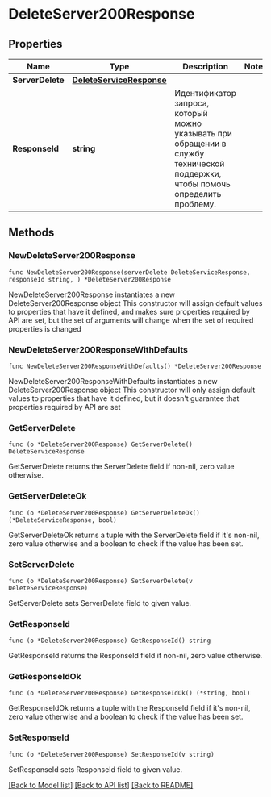 # DeleteServer200Response

## Properties

Name | Type | Description | Notes
------------ | ------------- | ------------- | -------------
**ServerDelete** | [**DeleteServiceResponse**](DeleteServiceResponse.md) |  | 
**ResponseId** | **string** | Идентификатор запроса, который можно указывать при обращении в службу технической поддержки, чтобы помочь определить проблему. | 

## Methods

### NewDeleteServer200Response

`func NewDeleteServer200Response(serverDelete DeleteServiceResponse, responseId string, ) *DeleteServer200Response`

NewDeleteServer200Response instantiates a new DeleteServer200Response object
This constructor will assign default values to properties that have it defined,
and makes sure properties required by API are set, but the set of arguments
will change when the set of required properties is changed

### NewDeleteServer200ResponseWithDefaults

`func NewDeleteServer200ResponseWithDefaults() *DeleteServer200Response`

NewDeleteServer200ResponseWithDefaults instantiates a new DeleteServer200Response object
This constructor will only assign default values to properties that have it defined,
but it doesn't guarantee that properties required by API are set

### GetServerDelete

`func (o *DeleteServer200Response) GetServerDelete() DeleteServiceResponse`

GetServerDelete returns the ServerDelete field if non-nil, zero value otherwise.

### GetServerDeleteOk

`func (o *DeleteServer200Response) GetServerDeleteOk() (*DeleteServiceResponse, bool)`

GetServerDeleteOk returns a tuple with the ServerDelete field if it's non-nil, zero value otherwise
and a boolean to check if the value has been set.

### SetServerDelete

`func (o *DeleteServer200Response) SetServerDelete(v DeleteServiceResponse)`

SetServerDelete sets ServerDelete field to given value.


### GetResponseId

`func (o *DeleteServer200Response) GetResponseId() string`

GetResponseId returns the ResponseId field if non-nil, zero value otherwise.

### GetResponseIdOk

`func (o *DeleteServer200Response) GetResponseIdOk() (*string, bool)`

GetResponseIdOk returns a tuple with the ResponseId field if it's non-nil, zero value otherwise
and a boolean to check if the value has been set.

### SetResponseId

`func (o *DeleteServer200Response) SetResponseId(v string)`

SetResponseId sets ResponseId field to given value.



[[Back to Model list]](../README.md#documentation-for-models) [[Back to API list]](../README.md#documentation-for-api-endpoints) [[Back to README]](../README.md)


